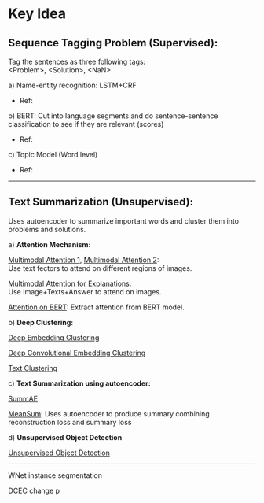 # Key Idea

## Sequence Tagging Problem (Supervised):
Tag the sentences as three following tags: <br>
\<Problem\>, \<Solution\>, \<NaN\>

a) Name-entity recognition: LSTM+CRF <br>
* Ref: 

b) BERT: Cut into language segments and do sentence-sentence classification to see if they are relevant (scores)
* Ref: 

c) Topic Model (Word level)
* Ref: 

-----

## Text Summarization (Unsupervised):
Uses autoencoder to summarize important words and cluster them into problems and solutions.


a) **Attention Mechanism:**

[Multimodal Attention 1](https://arxiv.org/pdf/1612.01887.pdf), [Multimodal Attention 2](https://arxiv.org/pdf/1502.03044.pdf): <br>
Use text fectors to attend on different regions of images.

[Multimodal Attention for Explanations](http://openaccess.thecvf.com/content_cvpr_2018/papers/Park_Multimodal_Explanations_Justifying_CVPR_2018_paper.pdf): <br>
Use Image+Texts+Answer to attend on images.

[Attention on BERT](https://drive.google.com/file/d/1e0WA8t0T0xvngTuMk01rbMeJySxynGE8/view): Extract attention from BERT model.

b) **Deep Clustering:**

[Deep Embedding Clustering](http://proceedings.mlr.press/v48/xieb16.pdf)

[Deep Convolutional Embedding Clustering](https://xifengguo.github.io/papers/ICONIP17-DCEC.pdf)

[Text Clustering](https://www.aclweb.org/anthology/D19-5405.pdf)

c) **Text Summarization using autoencoder:**

[SummAE](https://www.groundai.com/project/summae-zero-shot-abstractive-text-summarization-using-length-agnostic-auto-encoders/1)

[MeanSum](https://arxiv.org/pdf/1810.05739.pdf): Uses autoencoder to produce summary combining reconstruction loss and summary loss

d) **Unsupervised Object Detection**

[Unsupervised Object Detection](https://arxiv.org/pdf/1808.04593.pdf)



------
WNet instance segmentation

DCEC change p





   